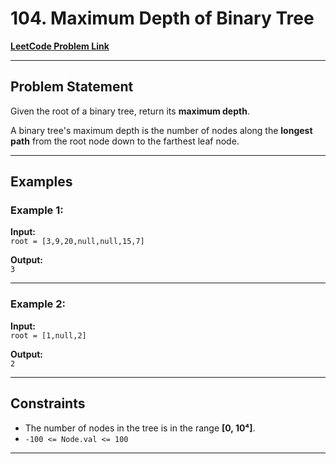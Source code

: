 # 104. Maximum Depth of Binary Tree

[**LeetCode Problem Link**](https://leetcode.com/problems/maximum-depth-of-binary-tree/)

---

## Problem Statement
Given the root of a binary tree, return its **maximum depth**.

A binary tree's maximum depth is the number of nodes along the **longest path** from the root node down to the farthest leaf node.

---

## Examples

### Example 1:
**Input:**  
`root = [3,9,20,null,null,15,7]`

**Output:**  
`3`

---

### Example 2:
**Input:**  
`root = [1,null,2]`

**Output:**  
`2`

---

## Constraints
- The number of nodes in the tree is in the range **[0, 10⁴]**.
- `-100 <= Node.val <= 100`

---
